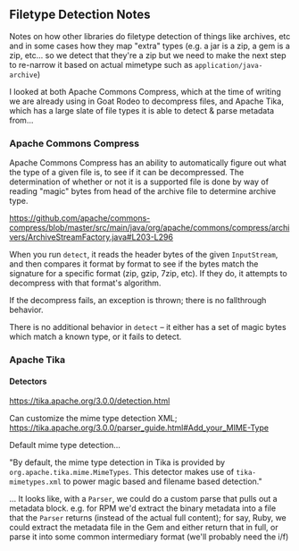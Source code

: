 ## Filetype Detection Notes

Notes on how other libraries do filetype detection of things like archives, etc
and in some cases how they map "extra" types (e.g. a jar is a zip, a gem is a zip, etc... 
so we detect that they're a zip but we need to make the next step to re-narrow it based on 
actual mimetype such as `application/java-archive`)

I looked at both Apache Commons Compress, which at the time of writing we are already using in Goat Rodeo to decompress files, and Apache Tika, which has a large slate of file types it is able to detect & parse metadata from…

### Apache Commons Compress

Apache Commons Compress has an ability to automatically figure out what the type of a given file is, to see if it can be decompressed. The determination of whether or not it is a supported file is done by way of reading "magic" bytes from head of the archive file to determine archive type.

https://github.com/apache/commons-compress/blob/master/src/main/java/org/apache/commons/compress/archivers/ArchiveStreamFactory.java#L203-L296

When you run `detect`, it reads the header bytes of the given `InputStream`, and then compares it format by format to see if the bytes match the signature for a specific format (zip, gzip, 7zip, etc). If they do, it attempts to decompress with that format's algorithm.

If the decompress fails, an exception is thrown; there is no fallthrough behavior. 

There is no additional behavior in `detect` – it either has a set of magic bytes which match a known type, or it fails to detect.

### Apache Tika
#### Detectors

https://tika.apache.org/3.0.0/detection.html

Can customize the mime type detection XML; https://tika.apache.org/3.0.0/parser_guide.html#Add_your_MIME-Type

Default mime type detection…

"By default, the mime type detection in Tika is provided by `org.apache.tika.mime.MimeTypes`. This detector makes use of `tika-mimetypes.xml` to power magic based and filename based detection."

… It looks like, with a `Parser`, we could do a custom parse that pulls out a metadata block. e.g. for RPM we'd extract the binary metadata into a file that the `Parser` returns (instead of the actual full content); for say, Ruby, we could extract the metadata file in the Gem and either return that in full, or parse it into some common intermediary format (we'll probably need the i/f)
